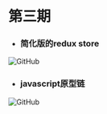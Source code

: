 # 第三期



- ### 简化版的redux store

<img src="https://raw.githubusercontent.com/Tnfe/TNFE-Diagram/master/assets/redux%20store.jpg" alt="GitHub" title="简化版的redux store" />

- ### javascript原型链

<img src="https://raw.githubusercontent.com/Tnfe/TNFE-Diagram/master/assets/javascript%20prototype%20chain.png" alt="GitHub" title="javascript原型链" /></a>

### 

### 